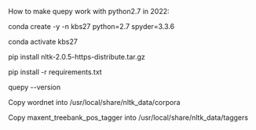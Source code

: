 How to make quepy work with python2.7 in 2022:


conda create -y -n kbs27 python=2.7 spyder=3.3.6

conda activate kbs27

pip install nltk-2.0.5-https-distribute.tar.gz

pip install -r requirements.txt

quepy --version

Copy wordnet into /usr/local/share/nltk_data/corpora

Copy maxent_treebank_pos_tagger into /usr/local/share/nltk_data/taggers 
